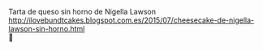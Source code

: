 Tarta de queso sin horno de Nigella Lawson	http://ilovebundtcakes.blogspot.com.es/2015/07/cheesecake-de-nigella-lawson-sin-horno.html	
਍
